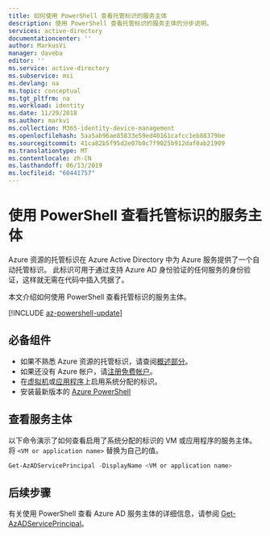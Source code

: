 ```yaml
---
title: 如何使用 PowerShell 查看托管标识的服务主体
description: 使用 PowerShell 查看托管标识的服务主体的分步说明。
services: active-directory
documentationcenter: ''
author: MarkusVi
manager: daveba
editor: ''
ms.service: active-directory
ms.subservice: msi
ms.devlang: na
ms.topic: conceptual
ms.tgt_pltfrm: na
ms.workload: identity
ms.date: 11/29/2018
ms.author: markvi
ms.collection: M365-identity-device-management
ms.openlocfilehash: 5aa5ab96ae85833e59ed40161cafcc1eb88379be
ms.sourcegitcommit: 41ca82b5f95d2e07b0c7f9025b912daf0ab21909
ms.translationtype: MT
ms.contentlocale: zh-CN
ms.lasthandoff: 06/13/2019
ms.locfileid: "60441757"
---
```

# <a name="view-the-service-principal-of-a-managed-identity-using-powershell"></a>使用 PowerShell 查看托管标识的服务主体

Azure 资源的托管标识在 Azure Active Directory 中为 Azure 服务提供了一个自动托管标识。 此标识可用于通过支持 Azure AD 身份验证的任何服务的身份验证，这样就无需在代码中插入凭据了。 

本文介绍如何使用 PowerShell 查看托管标识的服务主体。

[!INCLUDE [az-powershell-update](../../../includes/updated-for-az.md)]

## <a name="prerequisites"></a>必备组件

- 如果不熟悉 Azure 资源的托管标识，请查阅[概述部分](overview.md)。
- 如果还没有 Azure 帐户，请[注册免费帐户](https://azure.microsoft.com/free/)。
- 在[虚拟机](/azure/active-directory/managed-identities-azure-resources/qs-configure-portal-windows-vm#system-assigned-managed-identity)或[应用程序](/azure/app-service/overview-managed-identity#adding-a-system-assigned-identity)上启用系统分配的标识。
- 安装最新版本的 [Azure PowerShell](/powershell/azure/install-az-ps)

## <a name="view-the-service-principal"></a>查看服务主体

以下命令演示了如何查看启用了系统分配的标识的 VM 或应用程序的服务主体。 将 `<VM or application name>` 替换为自己的值。

```powershell
Get-AzADServicePrincipal -DisplayName <VM or application name>
```

## <a name="next-steps"></a>后续步骤

有关使用 PowerShell 查看 Azure AD 服务主体的详细信息，请参阅 [Get-AzADServicePrincipal](/powershell/module/az.resources/get-azadserviceprincipal)。


